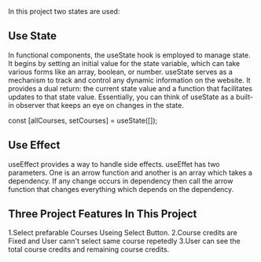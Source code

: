 In this project two states are used:

## Use State

In functional components, the useState hook is employed to manage state. It begins by setting an initial value for the state variable, which can take various forms like an array, boolean, or number. useState serves as a mechanism to track and control any dynamic information on the website. It provides a dual return: the current state value and a function that facilitates updates to that state value. Essentially, you can think of useState as a built-in observer that keeps an eye on changes in the state.

const [allCourses, setCourses] = useState([]);

## Use Effect

useEffect provides a way to handle side effects. useEffet has two parameters. One is an arrow function and another is an array which takes a dependency. If any change occurs in dependency then call the arrow function that changes everything which depends on the dependency.

## Three Project Features In This Project

1.Select prefarable Courses Useing Select Button.
2.Course credits are Fixed and User cann't select same course repetedly
3.User can see the total course credits and remaining course credits.

<!-- - [@vitejs/plugin-react](https://github.com/vitejs/vite-plugin-react/blob/main/packages/plugin-react/README.md) uses [Babel](https://babeljs.io/) for Fast Refresh
- [@vitejs/plugin-react-swc](https://github.com/vitejs/vite-plugin-react-swc) uses [SWC](https://swc.rs/) for Fast Refresh -->
